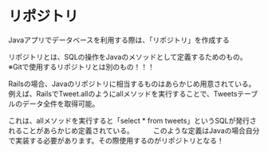 # リポジトリ
Javaアプリでデータベースを利用する際は、「リポジトリ」を作成する

リポジトリとは、SQLの操作をJavaのメソッドとして定義するためのもの。   
※Gitで使用するリポジトリとは別のもの！！！

Railsの場合、Javaのリポジトリに相当するものはあらかじめ用意されている。　　　
例えば、RailsでTweet.allのようにallメソッドを実行することで、Tweetsテーブルのデータ全件を取得可能。

これは、allメソッドを実行すると「select * from tweets」というSQLが発行されることがあらかじめ定義されている。　　　 
このような定義はJavaの場合自分で実装する必要があります。その際使用するのがリポジトリとなる！
